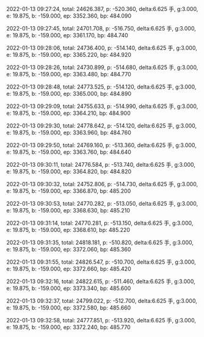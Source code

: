 2022-01-13 09:27:24, total: 24626.387, p: -520.360, delta:6.625 手, g:3.000, e: 19.875, b: -159.000, ep: 3352.360, bp: 484.090

2022-01-13 09:27:45, total: 24701.708, p: -516.750, delta:6.625 手, g:3.000, e: 19.875, b: -159.000, ep: 3361.170, bp: 484.740

2022-01-13 09:28:06, total: 24736.400, p: -514.140, delta:6.625 手, g:3.000, e: 19.875, b: -159.000, ep: 3365.220, bp: 484.920

2022-01-13 09:28:26, total: 24730.899, p: -514.680, delta:6.625 手, g:3.000, e: 19.875, b: -159.000, ep: 3363.480, bp: 484.770

2022-01-13 09:28:48, total: 24773.525, p: -514.120, delta:6.625 手, g:3.000, e: 19.875, b: -159.000, ep: 3365.000, bp: 484.890

2022-01-13 09:29:09, total: 24755.633, p: -514.990, delta:6.625 手, g:3.000, e: 19.875, b: -159.000, ep: 3364.210, bp: 484.900

2022-01-13 09:29:30, total: 24778.642, p: -514.120, delta:6.625 手, g:3.000, e: 19.875, b: -159.000, ep: 3363.960, bp: 484.760

2022-01-13 09:29:50, total: 24769.160, p: -513.360, delta:6.625 手, g:3.000, e: 19.875, b: -159.000, ep: 3363.760, bp: 484.640

2022-01-13 09:30:11, total: 24776.584, p: -513.740, delta:6.625 手, g:3.000, e: 19.875, b: -159.000, ep: 3364.820, bp: 484.820

2022-01-13 09:30:32, total: 24752.806, p: -514.730, delta:6.625 手, g:3.000, e: 19.875, b: -159.000, ep: 3366.870, bp: 485.200

2022-01-13 09:30:53, total: 24770.282, p: -513.050, delta:6.625 手, g:3.000, e: 19.875, b: -159.000, ep: 3368.630, bp: 485.210

2022-01-13 09:31:14, total: 24770.281, p: -513.150, delta:6.625 手, g:3.000, e: 19.875, b: -159.000, ep: 3368.610, bp: 485.220

2022-01-13 09:31:35, total: 24818.181, p: -510.820, delta:6.625 手, g:3.000, e: 19.875, b: -159.000, ep: 3372.060, bp: 485.360

2022-01-13 09:31:55, total: 24826.547, p: -510.700, delta:6.625 手, g:3.000, e: 19.875, b: -159.000, ep: 3372.660, bp: 485.420

2022-01-13 09:32:16, total: 24822.615, p: -511.460, delta:6.625 手, g:3.000, e: 19.875, b: -159.000, ep: 3373.340, bp: 485.600

2022-01-13 09:32:37, total: 24799.022, p: -512.700, delta:6.625 手, g:3.000, e: 19.875, b: -159.000, ep: 3372.580, bp: 485.660

2022-01-13 09:32:58, total: 24777.851, p: -513.920, delta:6.625 手, g:3.000, e: 19.875, b: -159.000, ep: 3372.240, bp: 485.770